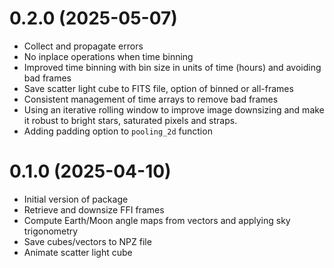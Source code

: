 # 0.2.0 (2025-05-07)
- Collect and propagate errors
- No inplace operations when time binning
- Improved time binning with bin size in units of time (hours) and avoiding bad frames
- Save scatter light cube to FITS file, option of binned or all-frames
- Consistent management of time arrays to remove bad frames
- Using an iterative rolling window to improve image downsizing and make it robust to bright stars, saturated pixels and straps.
- Adding padding option to `pooling_2d` function


# 0.1.0 (2025-04-10)
- Initial version of package
- Retrieve and downsize FFI frames
- Compute Earth/Moon angle maps from vectors and applying sky trigonometry
- Save cubes/vectors to NPZ file
- Animate scatter light cube